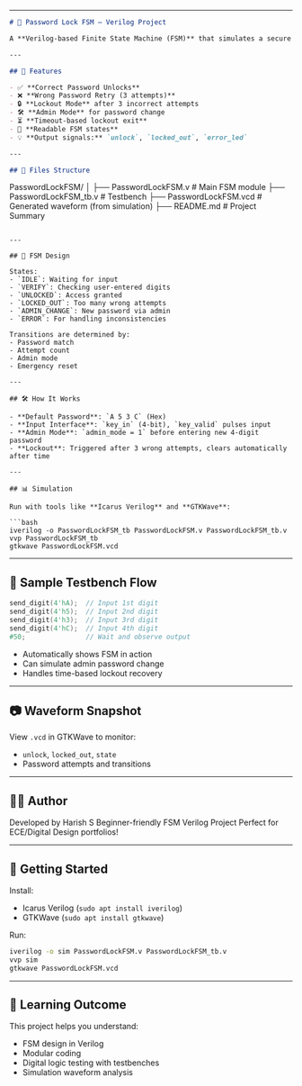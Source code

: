 
---

```markdown
# 🔐 Password Lock FSM – Verilog Project

A **Verilog-based Finite State Machine (FSM)** that simulates a secure **4-digit digital password lock system**. The system includes features like multiple retry attempts, lockout mode, admin password change, and clear visual status outputs.

---

## 🚀 Features

- ✅ **Correct Password Unlocks**
- ❌ **Wrong Password Retry (3 attempts)**
- 🔒 **Lockout Mode** after 3 incorrect attempts
- 🛠 **Admin Mode** for password change
- ⏳ **Timeout-based lockout exit**
- 🧠 **Readable FSM states**
- 💡 **Output signals:** `unlock`, `locked_out`, `error_led`

---

## 📁 Files Structure

```

PasswordLockFSM/
│
├── PasswordLockFSM.v         # Main FSM module
├── PasswordLockFSM\_tb.v      # Testbench
├── PasswordLockFSM.vcd       # Generated waveform (from simulation)
├── README.md                 # Project Summary

````

---

## 🧠 FSM Design

States:
- `IDLE`: Waiting for input
- `VERIFY`: Checking user-entered digits
- `UNLOCKED`: Access granted
- `LOCKED_OUT`: Too many wrong attempts
- `ADMIN_CHANGE`: New password via admin
- `ERROR`: For handling inconsistencies

Transitions are determined by:
- Password match
- Attempt count
- Admin mode
- Emergency reset

---

## 🛠 How It Works

- **Default Password**: `A 5 3 C` (Hex)
- **Input Interface**: `key_in` (4-bit), `key_valid` pulses input
- **Admin Mode**: `admin_mode = 1` before entering new 4-digit password
- **Lockout**: Triggered after 3 wrong attempts, clears automatically after time

---

## 📊 Simulation

Run with tools like **Icarus Verilog** and **GTKWave**:

```bash
iverilog -o PasswordLockFSM_tb PasswordLockFSM.v PasswordLockFSM_tb.v
vvp PasswordLockFSM_tb
gtkwave PasswordLockFSM.vcd
````

---

## 🧪 Sample Testbench Flow

```verilog
send_digit(4'hA);  // Input 1st digit
send_digit(4'h5);  // Input 2nd digit
send_digit(4'h3);  // Input 3rd digit
send_digit(4'hC);  // Input 4th digit
#50;               // Wait and observe output
```

* Automatically shows FSM in action
* Can simulate admin password change
* Handles time-based lockout recovery

---

## 📷 Waveform Snapshot

View `.vcd` in GTKWave to monitor:

* `unlock`, `locked_out`, `state`
* Password attempts and transitions

---

## 👨‍💻 Author

Developed by Harish S
Beginner-friendly FSM Verilog Project
Perfect for ECE/Digital Design portfolios!

---

## 🏁 Getting Started

Install:

* Icarus Verilog (`sudo apt install iverilog`)
* GTKWave (`sudo apt install gtkwave`)

Run:

```bash
iverilog -o sim PasswordLockFSM.v PasswordLockFSM_tb.v
vvp sim
gtkwave PasswordLockFSM.vcd
```

---

## 🧠 Learning Outcome

This project helps you understand:

* FSM design in Verilog
* Modular coding
* Digital logic testing with testbenches
* Simulation waveform analysis

```